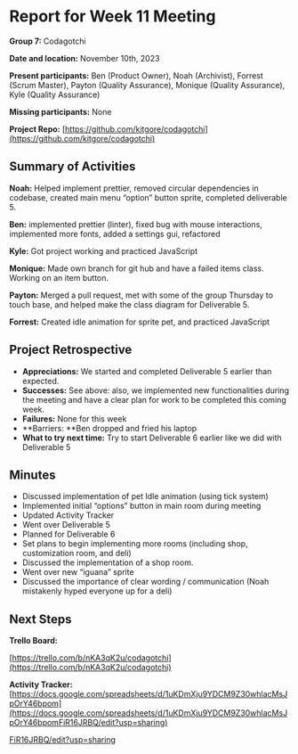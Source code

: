 # Report for Week 11 Meeting 

**Group 7:** Codagotchi

**Date and location:** November 10th, 2023

**Present participants:** Ben (Product Owner), Noah (Archivist), Forrest (Scrum Master), Payton (Quality Assurance), Monique (Quality Assurance), Kyle (Quality Assurance)

**Missing participants:** None

**Project Repo:** [https://github.com/kitgore/codagotchi](https://github.com/kitgore/codagotchi) 


## Summary of Activities

**Noah:** Helped implement prettier, removed circular dependencies in codebase, created main menu “option” button sprite, completed deliverable 5.

**Ben:** implemented prettier (linter), fixed bug with mouse interactions, implemented more fonts, added a settings gui, refactored

**Kyle:** Got project working and practiced JavaScript

**Monique:** Made own branch for git hub and have a failed items class. Working on an item button.

**Payton:** Merged a pull request, met with some of the group Thursday to touch base, and helped make the class diagram for Deliverable 5.

**Forrest:** Created idle animation for sprite pet, and practiced JavaScript

## Project Retrospective

* **Appreciations:** We started and completed Deliverable 5 earlier than expected.
* **Successes:** See above: also, we implemented new functionalities during the meeting and have a clear plan for work to be completed this coming week.
* **Failures:** None for this week
* **Barriers: **Ben dropped and fried his laptop
* **What to try next time:** Try to start Deliverable 6 earlier like we did with Deliverable 5

## Minutes

* Discussed implementation of pet Idle animation (using tick system)
* Implemented initial “options” button in main room during meeting
* Updated Activity Tracker
* Went over Deliverable 5
* Planned for Deliverable 6
* Set plans to begin implementing more rooms (including shop, customization room, and deli)
* Discussed the implementation of a shop room.
* Went over new “iguana” sprite
* Discussed the importance of clear wording / communication (Noah mistakenly hyped everyone up for a deli)

## Next Steps

**Trello Board:**

[https://trello.com/b/nKA3qK2u/codagotchi](https://trello.com/b/nKA3qK2u/codagotchi) 

**Activity Tracker:** [https://docs.google.com/spreadsheets/d/1uKDmXju9YDCM9Z30whlacMsJpOrY46bpom](https://docs.google.com/spreadsheets/d/1uKDmXju9YDCM9Z30whlacMsJpOrY46bpomFiR16JRBQ/edit?usp=sharing)

[FiR16JRBQ/edit?usp=sharing](https://docs.google.com/spreadsheets/d/1uKDmXju9YDCM9Z30whlacMsJpOrY46bpomFiR16JRBQ/edit?usp=sharing) 
